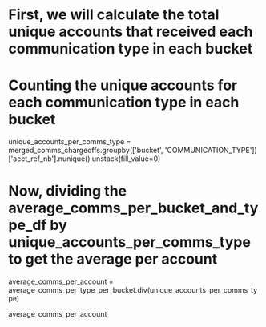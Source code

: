 # First, we will calculate the total unique accounts that received each communication type in each bucket

# Counting the unique accounts for each communication type in each bucket
unique_accounts_per_comms_type = merged_comms_chargeoffs.groupby(['bucket', 'COMMUNICATION_TYPE'])['acct_ref_nb'].nunique().unstack(fill_value=0)

# Now, dividing the average_comms_per_bucket_and_type_df by unique_accounts_per_comms_type to get the average per account
average_comms_per_account = average_comms_per_type_per_bucket.div(unique_accounts_per_comms_type)

average_comms_per_account
